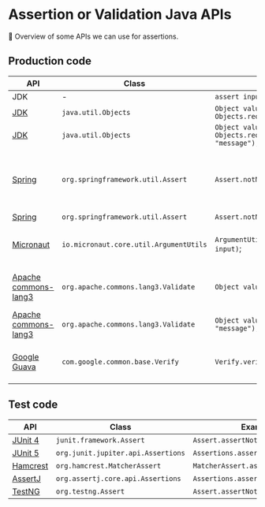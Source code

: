 # Assertion or Validation Java APIs

:pushpin: Overview of some APIs we can use for assertions.

## Production code

| API | Class | Example | Exception thrown | Message |
|-----|-------|---------|------------------|---------|
| JDK | - | `assert input != null;` | `java.lang.AssertionError` | |
| [JDK](https://docs.oracle.com/en/java/javase/11/docs/api/java.base/java/util/Objects.html) | `java.util.Objects` | `Object value = Objects.requireNonNull(input);` | `java.lang.NullPointerException` | 🚫 |
| [JDK](https://docs.oracle.com/en/java/javase/11/docs/api/java.base/java/util/Objects.html) | `java.util.Objects` | `Object value = Objects.requireNonNull(input, "message");` | `java.lang.NullPointerException` | _message_ |
| [Spring](https://spring.io/) | `org.springframework.util.Assert` | `Assert.notNull(input);` | `java.lang.IllegalArgumentException` | _[Assertion failed] - the object argument must be null_ |
| [Spring](https://spring.io/) | `org.springframework.util.Assert` | `Assert.notNull(input, "message");` | `java.lang.IllegalArgumentException` | _message_ |
| [Micronaut](https://micronaut.io/docs/) | `io.micronaut.core.util.ArgumentUtils` | `ArgumentUtils.requireNonNull("argname", input)`; | `java.lang.NullPointerException` | _Argument xxx cannot be null_ |
| [Apache commons-lang3](https://commons.apache.org/proper/commons-lang/) | `org.apache.commons.lang3.Validate` | `Object value = Validate.notNull(input);` | `java.lang.NullPointerException` | _The validated object is null_ |
| [Apache commons-lang3](https://commons.apache.org/proper/commons-lang/) | `org.apache.commons.lang3.Validate` | `Object value = Validate.notNull(input, "message");` | `java.lang.NullPointerException` | _message_ |
| [Google Guava](https://github.com/google/guava) | `com.google.common.base.Verify` | `Verify.verifyNotNull(input);` | `com.google.common.base.VerifyException` | _expected a non-null reference_ |

## Test code

| API | Class | Example | Exception thrown |
|-----|-------|---------|------------------|
| [JUnit 4](https://junit.org/junit4/) | `junit.framework.Assert` | `Assert.assertNotNull(input);` | `junit.framework.AssertionFailedError` |
| [JUnit 5](https://junit.org/junit5/) | `org.junit.jupiter.api.Assertions` | `Assertions.assertNotNull(input);` | `org.opentest4j.AssertionFailedError` |
| [Hamcrest](http://hamcrest.org/) | `org.hamcrest.MatcherAssert` | `MatcherAssert.asserthat(X, Y);` | `java.lang.AssertionError` |
| [AssertJ](https://assertj.github.io/doc/) | `org.assertj.core.api.Assertions` | `Assertions.asserthat(X, Y);` | `java.lang.AssertionError` |
| [TestNG](https://testng.org/doc/) | `org.testng.Assert` | `Assert.assertNotNull(input);` | `java.lang.AssertionError` |
